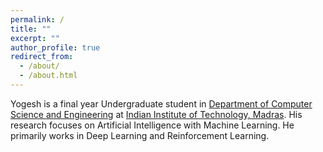 ```yaml
---
permalink: /
title: ""
excerpt: ""
author_profile: true
redirect_from: 
  - /about/
  - /about.html
---
```


Yogesh is a final year Undergraduate student in [Department of Computer Science and Engineering](www.cse.iitm.ac.in) at [Indian Institute of Technology, Madras](www.iitm.ac.in). His research focuses on Artificial Intelligence with Machine Learning. He primarily works in Deep Learning and Reinforcement Learning. 
